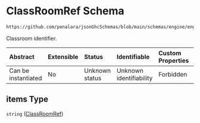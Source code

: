# ClassRoomRef Schema

```txt
https://github.com/penalara/jsonGhcSchemas/blob/main/schemas/engine/engineSpecification.schema.json#/properties/classRoomsSets/items/properties/rooms/items
```

Classroom identifier.

| Abstract            | Extensible | Status         | Identifiable            | Custom Properties | Additional Properties | Access Restrictions | Defined In                                                                                               |
| :------------------ | :--------- | :------------- | :---------------------- | :---------------- | :-------------------- | :------------------ | :------------------------------------------------------------------------------------------------------- |
| Can be instantiated | No         | Unknown status | Unknown identifiability | Forbidden         | Allowed               | none                | [engineSpecification.schema.json\*](../../../out/engineSpecification.schema.json "open original schema") |

## items Type

`string` ([ClassRoomRef](enginespecification-properties-classroomssets-classroomset-properties-classroomentries-classroomref.md))

